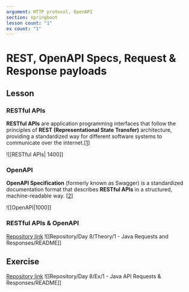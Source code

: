 ```yaml
---
argument: HTTP protocol, OpenAPI
section: springboot
lesson count: "1"
ex count: "1"
---
```

# REST, OpenAPI Specs, Request & Response payloads
## Lesson
### RESTful APIs
**RESTful APIs** are application programming interfaces that follow the principles of **REST (Representational State Transfer)** architecture, providing a standardized way for different software systems to communicate over the internet.[[1](https://aws.amazon.com/what-is/restful-api/)]

![[RESTful APIs| 1400]]

### OpenAPI 
**OpenAPI Specification** (formerly known as Swagger) is a standardized documentation format that describes **RESTful APIs** in a structured, machine-readable way. [[2](https://dev.to/sacode/designing-restful-apis-with-openapi-a-top-down-approach-b33)]

![[OpenAPI|1000]]

### RESTful APIs & OpenAPI
[Repository link](https://github.com/boolean-uk/java-api-requests-responses-workshop.git)
![[Repository/Day 8/Theory/1 - Java Requests and Responses/README]]
## Exercise
[Repository link](https://github.com/boolean-uk/java-api-requests-responses.git)
![[Repository/Day 8/Ex/1 - Java API Requests & Responses/README]]